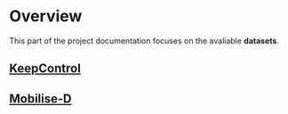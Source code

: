 # Overview

This part of the project documentation focuses on
the avaliable **datasets**.

## [KeepControl](keepcontrol.md)

## [Mobilise-D](mobilised.md)

